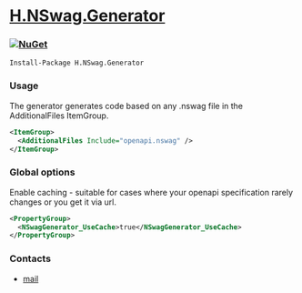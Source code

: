 # [H.NSwag.Generator](https://github.com/HavenDV/H.NSwag.Generator/) 

### [![NuGet](https://img.shields.io/nuget/dt/H.NSwag.Generator.svg?style=flat-square&label=H.NSwag.Generator)](https://www.nuget.org/packages/H.NSwag.Generator/)
```
Install-Package H.NSwag.Generator
```

### Usage
The generator generates code based on any .nswag file in the AdditionalFiles ItemGroup.
```xml
<ItemGroup>
  <AdditionalFiles Include="openapi.nswag" />
</ItemGroup>
```

### Global options
Enable caching - suitable for cases where your openapi specification rarely changes or you get it via url.
```xml
<PropertyGroup>
  <NSwagGenerator_UseCache>true</NSwagGenerator_UseCache>
</PropertyGroup>
```

### Contacts
* [mail](mailto:havendv@gmail.com)
